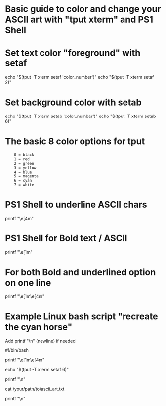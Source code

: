 # Basic guide to color and change your ASCII art with "tput xterm" and PS1 Shell

# Set text color "foreground" with setaf
echo "$(tput -T xterm setaf 'color_number')"
echo "$(tput -T xterm setaf 2)"

# Set background color with setab
echo "$(tput -T xterm setab 'color_number')"
echo "$(tput -T xterm setab 6)" 

# The basic 8 color options for tput
        0 = black
        1 = red
        2 = green
        3 = yellow
        4 = blue
        5 = magenta
        6 = cyan
        7 = white
        
# PS1 Shell to underline ASCII chars 
printf "\e[4m"

# PS1 Shell for Bold text / ASCII 
printf "\e[1m"

# For both Bold and underlined option on one line
printf "\e[1m\e[4m"

# Example Linux bash script "recreate the cyan horse"
Add printf "\n" (newline) if needed

#!/bin/bash

printf "\e[1m\e[4m"

echo "$(tput -T xterm setaf 6)"

printf "\n"

cat /your/path/to/ascii_art.txt

printf "\n"
